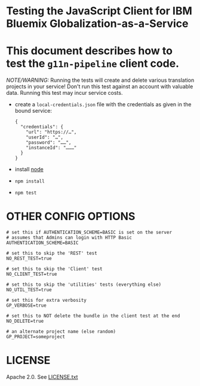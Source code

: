 Testing the JavaScript Client for IBM Bluemix Globalization-as-a-Service
===
<!--
/*	
 * Copyright IBM Corp. 2015
 *
 * Licensed under the Apache License, Version 2.0 (the "License");
 * you may not use this file except in compliance with the License.
 * You may obtain a copy of the License at
 *
 * http://www.apache.org/licenses/LICENSE-2.0
 *
 * Unless required by applicable law or agreed to in writing, software
 * distributed under the License is distributed on an "AS IS" BASIS,
 * WITHOUT WARRANTIES OR CONDITIONS OF ANY KIND, either express or implied.
 * See the License for the specific language governing permissions and
 * limitations under the License.
 */
-->

# This document describes how to test the `g11n-pipeline` client code.

*NOTE/WARNING:* Running the tests will create and delete various translation projects in your service!
Don't run this test against an account with valuable data.
Running this test may incur service costs.

* create a `local-credentials.json` file with the credentials
as given in the bound service:

      {
        "credentials": {
          "url": "https://…",
          "userId": "…",
          "password": "……",
          "instanceId": "………"
        }
      }

    
* install [node](http://nodejs.org)
* `npm install`
* `npm test`


# OTHER CONFIG OPTIONS

    # set this if AUTHENTICATION_SCHEME=BASIC is set on the server
    # assumes that Admins can login with HTTP Basic
    AUTHENTICATION_SCHEME=BASIC
    
    # set this to skip the 'REST' test
    NO_REST_TEST=true
    
    # set this to skip the 'Client' test
    NO_CLIENT_TEST=true

    # set this to skip the 'utilities' tests (everything else)
    NO_UTIL_TEST=true
        
    # set this for extra verbosity
    GP_VERBOSE=true
    
    # set this to NOT delete the bundle in the client test at the end
    NO_DELETE=true
    
    # an alternate project name (else random)
    GP_PROJECT=someproject

LICENSE
===
Apache 2.0. See [LICENSE.txt](LICENSE.txt)
